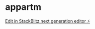 # appartm

[Edit in StackBlitz next generation editor ⚡️](https://stackblitz.com/~/github.com/prabu-naveen/appartm)